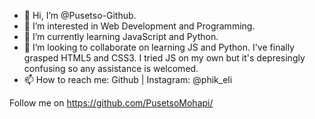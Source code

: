 - 👋 Hi, I’m @Pusetso-Github.
- 👀 I’m interested in Web Development and Programming.
- 🌱 I’m currently learning JavaScript and Python.
- 💞️ I’m looking to collaborate on learning JS and Python. I've finally grasped HTML5 and CSS3. I tried JS on my own but it's depresingly confusing so any assistance is welcomed.
- 📫 How to reach me: Github | Instagram: @phik_eli

Follow me on https://github.com/PusetsoMohapi/
